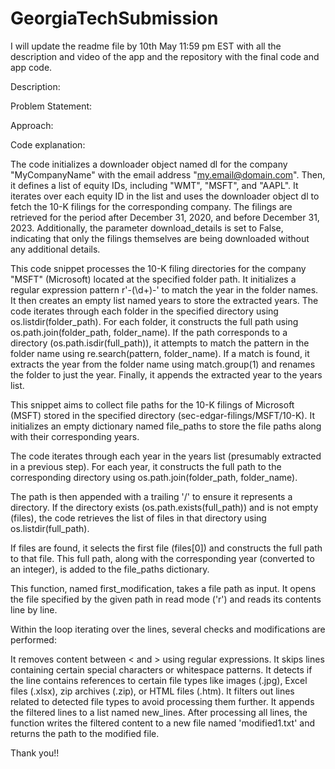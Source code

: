 # GeorgiaTechSubmission

I will update the readme file by 10th May 11:59 pm EST with all the description and video of the app and the repository with the final code and app code.

Description:

Problem Statement:

Approach:

Code explanation:

The code initializes a downloader object named dl for the company "MyCompanyName" with the email address "my.email@domain.com". Then, it defines a list of equity IDs, including "WMT", "MSFT", and "AAPL". It iterates over each equity ID in the list and uses the downloader object dl to fetch the 10-K filings for the corresponding company. The filings are retrieved for the period after December 31, 2020, and before December 31, 2023. Additionally, the parameter download_details is set to False, indicating that only the filings themselves are being downloaded without any additional details.

This code snippet processes the 10-K filing directories for the company "MSFT" (Microsoft) located at the specified folder path. It initializes a regular expression pattern r'-(\d+)-' to match the year in the folder names. It then creates an empty list named years to store the extracted years. The code iterates through each folder in the specified directory using os.listdir(folder_path). For each folder, it constructs the full path using os.path.join(folder_path, folder_name). If the path corresponds to a directory (os.path.isdir(full_path)), it attempts to match the pattern in the folder name using re.search(pattern, folder_name). If a match is found, it extracts the year from the folder name using match.group(1) and renames the folder to just the year. Finally, it appends the extracted year to the years list.

This snippet aims to collect file paths for the 10-K filings of Microsoft (MSFT) stored in the specified directory (sec-edgar-filings/MSFT/10-K). It initializes an empty dictionary named file_paths to store the file paths along with their corresponding years.

The code iterates through each year in the years list (presumably extracted in a previous step). For each year, it constructs the full path to the corresponding directory using os.path.join(folder_path, folder_name).

The path is then appended with a trailing '/' to ensure it represents a directory. If the directory exists (os.path.exists(full_path)) and is not empty (files), the code retrieves the list of files in that directory using os.listdir(full_path).

If files are found, it selects the first file (files[0]) and constructs the full path to that file. This full path, along with the corresponding year (converted to an integer), is added to the file_paths dictionary.

This function, named first_modification, takes a file path as input. It opens the file specified by the given path in read mode ('r') and reads its contents line by line.

Within the loop iterating over the lines, several checks and modifications are performed:

It removes content between < and > using regular expressions.
It skips lines containing certain special characters or whitespace patterns.
It detects if the line contains references to certain file types like images (.jpg), Excel files (.xlsx), zip archives (.zip), or HTML files (.htm).
It filters out lines related to detected file types to avoid processing them further.
It appends the filtered lines to a list named new_lines.
After processing all lines, the function writes the filtered content to a new file named 'modified1.txt' and returns the path to the modified file.



Thank you!!
